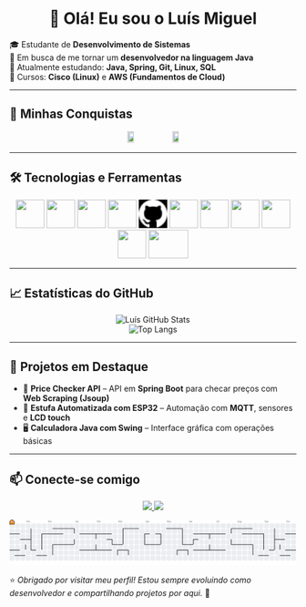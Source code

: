 <h1 align="center">👋 Olá! Eu sou o Luís Miguel</h1>

🎓 Estudante de **Desenvolvimento de Sistemas**  
🚀 Em busca de me tornar um **desenvolvedor na linguagem Java**  
🌱 Atualmente estudando: **Java, Spring, Git, Linux, SQL**  
🔧 Cursos: **Cisco (Linux)** e **AWS (Fundamentos de Cloud)**  

---

## 🏅 Minhas Conquistas

<p align="center">
  <a href="https://www.credly.com/badges/3776283f-b282-4aa5-91e5-1731bda66323/public_url" target="blank" style="text-decoration: none;">
  <img width="15%" height="15%" src="https://images.credly.com/size/340x340/images/73e4a58b-a8ef-41a3-a7db-9183dd269882/image.png"/>
</a>
<a href="https://www.credly.com/badges/81186be0-e6b2-4721-8e57-17c8f3ac1620/public_url" target="blank" style="text-decoration: none;">
  <img width="15%" height="15%" src="https://images.credly.com/size/340x340/images/119182cf-ca68-495a-a415-bff62dfdcc7e/image.png"/>
</a>


---

## 🛠️ Tecnologias e Ferramentas

<div align="center">

<p align="center">
  <!-- Java -->
  <img src="https://cdn.jsdelivr.net/gh/devicons/devicon/icons/java/java-original.svg" width="50" height="50"/>
  <!-- Spring -->
  <img src="https://cdn.jsdelivr.net/gh/devicons/devicon/icons/spring/spring-original.svg" width="50" height="50"/>
  <!-- Linux -->
  <img src="https://cdn.jsdelivr.net/gh/devicons/devicon/icons/linux/linux-original.svg" width="50" height="50"/>
  <!-- Git -->
  <img src="https://cdn.jsdelivr.net/gh/devicons/devicon/icons/git/git-original.svg" width="50" height="50"/>
  <!-- GitHub (branco para fundo escuro) -->
  <img src="https://raw.githubusercontent.com/primer/octicons/main/icons/mark-github-16.svg" width="50" height="50" style="filter: invert(1);"/>
  <!-- SQLite -->
  <img src="https://cdn.jsdelivr.net/gh/devicons/devicon/icons/sqlite/sqlite-original.svg" width="50" height="50"/>
  <!-- C++ -->
  <img src="https://cdn.jsdelivr.net/gh/devicons/devicon/icons/cplusplus/cplusplus-original.svg" width="50" height="50"/>
  <!-- HTML5 -->
  <img src="https://cdn.jsdelivr.net/gh/devicons/devicon/icons/html5/html5-original.svg" width="50" height="50"/>
  <!-- CSS3 -->
  <img src="https://cdn.jsdelivr.net/gh/devicons/devicon/icons/css3/css3-original.svg" width="50" height="50"/>
  <!-- JavaScript -->
  <img src="https://cdn.jsdelivr.net/gh/devicons/devicon/icons/javascript/javascript-original.svg" width="50" height="50"/>
  <!-- AWS (logo oficial, garantido) -->
  <img src="https://upload.wikimedia.org/wikipedia/commons/9/93/Amazon_Web_Services_Logo.svg" width="70" height="50"/>
</p>

</div>

---

## 📈 Estatísticas do GitHub

<div align="center">

![Luís GitHub Stats](https://github-readme-stats.vercel.app/api?username=Luis9768&show_icons=true&theme=transparent)  
![Top Langs](https://github-readme-stats.vercel.app/api/top-langs/?username=Luis9768&layout=compact&theme=transparent)

</div>

---

## 💼 Projetos em Destaque

- 🔎 **Price Checker API** – API em **Spring Boot** para checar preços com **Web Scraping (Jsoup)**  
- 🌿 **Estufa Automatizada com ESP32** – Automação com **MQTT**, sensores e **LCD touch**  
- 🖥️ **Calculadora Java com Swing** – Interface gráfica com operações básicas  

---

## 📫 Conecte-se comigo

<div align="center">

<a href="https://www.linkedin.com/in/lu%C3%ADs-miguel-pereira-lima-348141249/" target="_blank">
<img src="https://img.shields.io/badge/LinkedIn-0077B5?style=for-the-badge&logo=linkedin&logoColor=white" />
</a>  
<a href="https://github.com/Luis9768" target="_blank">
<img src="https://img.shields.io/badge/GitHub-181717?style=for-the-badge&logo=github&logoColor=white" />
</a>

</div>
<p align="center">
  <picture>
    <source media="(prefers-color-scheme: dark)" srcset="https://raw.githubusercontent.com/Luis9768/Luis9768/output/pacman-contribution-graph-dark.svg">
    <source media="(prefers-color-scheme: light)" srcset="https://raw.githubusercontent.com/Luis9768/Luis9768/output/pacman-contribution-graph.svg">
    <img alt="Pac-Man contribution graph" src="https://raw.githubusercontent.com/Luis9768/Luis9768/output/pacman-contribution-graph.svg">
  </picture>
</p>


⭐ *Obrigado por visitar meu perfil! Estou sempre evoluindo como desenvolvedor e compartilhando projetos por aqui.* 🚀
